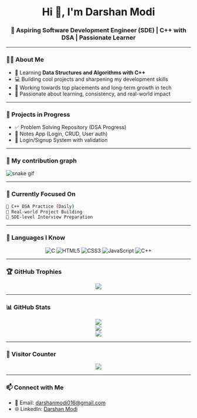 <h1 align="center">Hi 👋, I'm Darshan Modi</h1>
<h3 align="center">🚀 Aspiring Software Development Engineer (SDE) | C++ with DSA | Passionate Learner</h3>

---

### 👨‍💻 About Me
- 🧠 Learning **Data Structures and Algorithms with C++**
- 💻 Building cool projects and sharpening my development skills
- 🎯 Working towards top placements and long-term growth in tech
- 🌟 Passionate about learning, consistency, and real-world impact

---

### 🚀 Projects in Progress
- ✅ Problem Solving Repository (DSA Progress)
- 📝 Notes App (Login, CRUD, User auth)
- 🔐 Login/Signup System with validation

---

### 🐍 My contribution graph 
![snake gif](https://darshanmodi07.github.io/snk/github-contribution-grid-snake.svg)

---

### 🧠 Currently Focused On
```bash
📌 C++ DSA Practice (Daily)
📌 Real-world Project Building
📌 SDE-level Interview Preparation
```
---

### 🧰 Languages I Know
<p align="center">
  <img src="https://skillicons.dev/icons?i=c" alt="C" />
  <img src="https://skillicons.dev/icons?i=html" alt="HTML5" />
  <img src="https://skillicons.dev/icons?i=css" alt="CSS3" />
  <img src="https://skillicons.dev/icons?i=javascript" alt="JavaScript" />
  <img src="https://skillicons.dev/icons?i=cpp" alt="C++" />
</p>

---

### 🏆 GitHub Trophies
 <p align="center"> <img src="https://github-profile-trophy.vercel.app/?username=DarshanModi07&theme=radical&no-frame=true&column=7"/> </p>

---
 
### 📊 GitHub Stats
<p align="center"> <img src="https://github-readme-streak-stats.herokuapp.com/?user=DarshanModi07&theme=tokyonight" /> <br/> <img src="https://github-readme-stats.vercel.app/api?username=DarshanModi07&show_icons=true&theme=radical" /> <br/> <img src="https://github-readme-stats.vercel.app/api/top-langs/?username=DarshanModi07&layout=compact&theme=radical" /> </p>

---

### 👀 Visitor Counter
<p align="center"> <img src="https://komarev.com/ghpvc/?username=DarshanModi07&label=Profile%20Views&color=0e75b6&style=flat" /> </p>

---

### 📫 Connect with Me
- 💬 Email: darshanmodi016@gmail.com
- 🌐 LinkedIn: [Darshan Modi](https://www.linkedin.com/in/darshan-modi-0b221b329)



